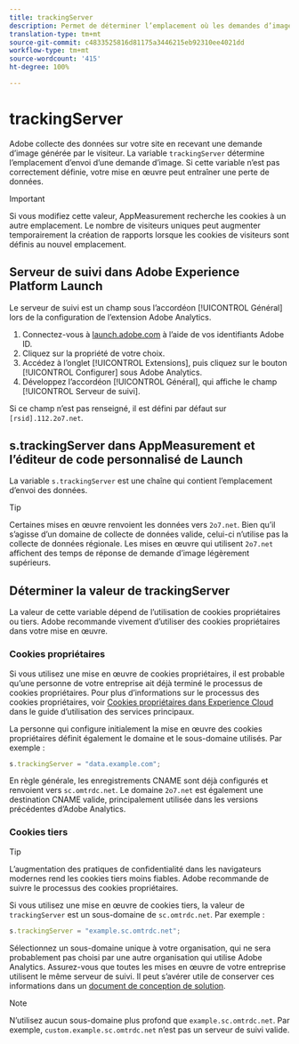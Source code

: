 ```yaml
---
title: trackingServer
description: Permet de déterminer l’emplacement où les demandes d’image sont envoyées.
translation-type: tm+mt
source-git-commit: c4833525816d81175a3446215eb92310ee4021dd
workflow-type: tm+mt
source-wordcount: '415'
ht-degree: 100%

---
```



# trackingServer

Adobe collecte des données sur votre site en recevant une demande d’image générée par le visiteur. La variable `trackingServer` détermine l’emplacement d’envoi d’une demande d’image. Si cette variable n’est pas correctement définie, votre mise en œuvre peut entraîner une perte de données.

>[!IMPORTANT]
>
>Si vous modifiez cette valeur, AppMeasurement recherche les cookies à un autre emplacement. Le nombre de visiteurs uniques peut augmenter temporairement la création de rapports lorsque les cookies de visiteurs sont définis au nouvel emplacement.

## Serveur de suivi dans Adobe Experience Platform Launch

Le serveur de suivi est un champ sous l’accordéon [!UICONTROL Général] lors de la configuration de l’extension Adobe Analytics.

1. Connectez-vous à [launch.adobe.com](https://launch.adobe.com) à l’aide de vos identifiants Adobe ID.
2. Cliquez sur la propriété de votre choix.
3. Accédez à l’onglet [!UICONTROL Extensions], puis cliquez sur le bouton [!UICONTROL Configurer] sous Adobe Analytics.
4. Développez l’accordéon [!UICONTROL Général], qui affiche le champ [!UICONTROL Serveur de suivi].

Si ce champ n’est pas renseigné, il est défini par défaut sur `[rsid].112.2o7.net`.

## s.trackingServer dans AppMeasurement et l’éditeur de code personnalisé de Launch

La variable `s.trackingServer` est une chaîne qui contient l’emplacement d’envoi des données.

>[!TIP]
>
>Certaines mises en œuvre renvoient les données vers `2o7.net`. Bien qu’il s’agisse d’un domaine de collecte de données valide, celui-ci n’utilise pas la collecte de données régionale. Les mises en œuvre qui utilisent `2o7.net` affichent des temps de réponse de demande d’image légèrement supérieurs.

## Déterminer la valeur de trackingServer

La valeur de cette variable dépend de l’utilisation de cookies propriétaires ou tiers. Adobe recommande vivement d’utiliser des cookies propriétaires dans votre mise en œuvre.

### Cookies propriétaires

Si vous utilisez une mise en œuvre de cookies propriétaires, il est probable qu’une personne de votre entreprise ait déjà terminé le processus de cookies propriétaires. Pour plus d’informations sur le processus des cookies propriétaires, voir [Cookies propriétaires dans Experience Cloud](https://docs.adobe.com/content/help/fr-FR/core-services/interface/ec-cookies/cookies-first-party.html) dans le guide d’utilisation des services principaux.

La personne qui configure initialement la mise en œuvre des cookies propriétaires définit également le domaine et le sous-domaine utilisés. Par exemple :

```js
s.trackingServer = "data.example.com";
```

En règle générale, les enregistrements CNAME sont déjà configurés et renvoient vers `sc.omtrdc.net`. Le domaine `2o7.net` est également une destination CNAME valide, principalement utilisée dans les versions précédentes d’Adobe Analytics.

### Cookies tiers

>[!TIP]
>
>L’augmentation des pratiques de confidentialité dans les navigateurs modernes rend les cookies tiers moins fiables. Adobe recommande de suivre le processus des cookies propriétaires.

Si vous utilisez une mise en œuvre de cookies tiers, la valeur de `trackingServer` est un sous-domaine de `sc.omtrdc.net`. Par exemple :

```js
s.trackingServer = "example.sc.omtrdc.net";
```

Sélectionnez un sous-domaine unique à votre organisation, qui ne sera probablement pas choisi par une autre organisation qui utilise Adobe Analytics. Assurez-vous que toutes les mises en œuvre de votre entreprise utilisent le même serveur de suivi. Il peut s’avérer utile de conserver ces informations dans un [document de conception de solution](../../prepare/solution-design.md).

>[!NOTE]
>
>N’utilisez aucun sous-domaine plus profond que `example.sc.omtrdc.net`. Par exemple, `custom.example.sc.omtrdc.net` n’est pas un serveur de suivi valide.
